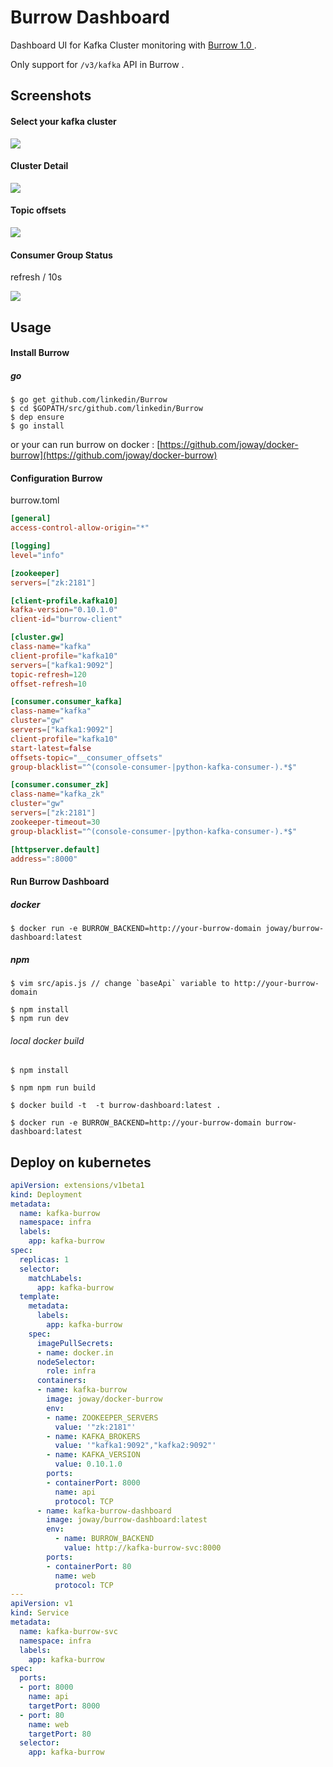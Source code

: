 # Burrow Dashboard

Dashboard UI for Kafka Cluster monitoring with [Burrow 1.0 ](https://github.com/linkedin/Burrow) .

Only support for `/v3/kafka` API in Burrow .

## Screenshots

#### Select your kafka cluster

![](screenshots/home.png)

#### Cluster Detail

![](screenshots/cluster-detail.png)

#### Topic offsets

![](screenshots/topic-offsets.png)

#### Consumer Group Status

refresh / 10s

![](screenshots/consumer-group-status.png)

## Usage

#### Install Burrow

##### go 

```
$ go get github.com/linkedin/Burrow
$ cd $GOPATH/src/github.com/linkedin/Burrow
$ dep ensure
$ go install
```

or your can run burrow on docker : [https://github.com/joway/docker-burrow](https://github.com/joway/docker-burrow)

#### Configuration Burrow

burrow.toml

```toml
[general]
access-control-allow-origin="*"

[logging]
level="info"

[zookeeper]
servers=["zk:2181"]

[client-profile.kafka10]
kafka-version="0.10.1.0"
client-id="burrow-client"

[cluster.gw]
class-name="kafka"
client-profile="kafka10"
servers=["kafka1:9092"]
topic-refresh=120
offset-refresh=10

[consumer.consumer_kafka]
class-name="kafka"
cluster="gw"
servers=["kafka1:9092"]
client-profile="kafka10"
start-latest=false
offsets-topic="__consumer_offsets"
group-blacklist="^(console-consumer-|python-kafka-consumer-).*$"

[consumer.consumer_zk]
class-name="kafka_zk"
cluster="gw"
servers=["zk:2181"]
zookeeper-timeout=30
group-blacklist="^(console-consumer-|python-kafka-consumer-).*$"

[httpserver.default]
address=":8000"

```

#### Run Burrow Dashboard

##### docker

```
$ docker run -e BURROW_BACKEND=http://your-burrow-domain joway/burrow-dashboard:latest
```

##### npm

```
$ vim src/apis.js // change `baseApi` variable to http://your-burrow-domain

$ npm install
$ npm run dev
```

###### local docker build

```
$ npm install

$ npm npm run build

$ docker build -t  -t burrow-dashboard:latest .

$ docker run -e BURROW_BACKEND=http://your-burrow-domain burrow-dashboard:latest
```

## Deploy on kubernetes

```yaml
apiVersion: extensions/v1beta1
kind: Deployment
metadata:
  name: kafka-burrow
  namespace: infra
  labels:
    app: kafka-burrow
spec:
  replicas: 1
  selector:
    matchLabels:
      app: kafka-burrow
  template:
    metadata:
      labels:
        app: kafka-burrow
    spec:
      imagePullSecrets:
      - name: docker.in
      nodeSelector:
        role: infra
      containers:
      - name: kafka-burrow
        image: joway/docker-burrow
        env:
        - name: ZOOKEEPER_SERVERS
          value: '"zk:2181"'
        - name: KAFKA_BROKERS
          value: '"kafka1:9092","kafka2:9092"'
        - name: KAFKA_VERSION
          value: 0.10.1.0
        ports:
        - containerPort: 8000
          name: api
          protocol: TCP
      - name: kafka-burrow-dashboard
        image: joway/burrow-dashboard:latest
        env:
          - name: BURROW_BACKEND
            value: http://kafka-burrow-svc:8000
        ports:
        - containerPort: 80
          name: web
          protocol: TCP
---
apiVersion: v1
kind: Service
metadata:
  name: kafka-burrow-svc
  namespace: infra
  labels:
    app: kafka-burrow
spec:
  ports:
  - port: 8000
    name: api
    targetPort: 8000
  - port: 80
    name: web
    targetPort: 80
  selector:
    app: kafka-burrow
```
